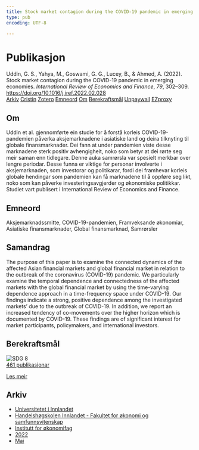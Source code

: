 ```yaml
---
title: Stock market contagion during the COVID-19 pandemic in emerging economies
type: pub
encoding: UTF-8

---
```

<h1>Publikasjon</h1>
<article id="csl-bib-container-7CKRYE72" class="csl-bib-container">
  <div class="csl-bib-body"> <div class="csl-entry">Uddin, G. S., Yahya, M., Goswami, G. G., Lucey, B., &#38; Ahmed, A. (2022). Stock market contagion during the COVID-19 pandemic in emerging economies. <i>International Review of Economics and Finance</i>, <i>79</i>, 302–309. <a href="https://doi.org/10.1016/j.iref.2022.02.028">https://doi.org/10.1016/j.iref.2022.02.028</a></div> </div>
  <div class="csl-bib-buttons">
    <a href="#taxonomy-article-7CKRYE72" alt="archive" class="csl-bib-button">Arkiv</a>
    <a href="https://app.cristin.no/results/show.jsf?id=2026337" alt="Cristin" class="csl-bib-button">Cristin</a>
    <a href="http://zotero.org/groups/5881554/items/7CKRYE72" alt="Zotero" class="csl-bib-button">Zotero</a>
    <a href="#keywords-article-7CKRYE72" alt="keywords" class="csl-bib-button">Emneord</a>
    <a href="#about-article-7CKRYE72" alt="about_pub" class="csl-bib-button">Om</a>
    <a href="#sdg-article-7CKRYE72" alt="sdg" class="csl-bib-button">Berekraftsmål</a>
    <a href="https://doi.org/10.1016/j.iref.2022.02.028" alt="Unpaywall" class="csl-bib-button">Unpaywall</a>
    <a href="https://doi.org/10.1016/j.iref.2022.02.028" alt="EZproxy" class="csl-bib-button">EZproxy</a>
  </div>
  <div id="csl-bib-meta-container-7CKRYE72"></div>
</article>
<div id="csl-bib-meta-7CKRYE72" class="csl-bib-meta">
  <article id="about-article-7CKRYE72" class="about_pub-article">
    <h1>Om</h1>
    Uddin et al. gjennomførte ein studie for å forstå korleis COVID-19-pandemien påverka aksjemarknadene i asiatiske land og deira tilknyting til globale finansmarknader. Dei fann at under pandemien viste desse marknadene sterk positiv avhengigheit, noko som betyr at dei rørte seg meir saman enn tidlegare. Denne auka samrørsla var spesielt merkbar over lengre periodar. Desse funna er viktige for personar involverte i aksjemarknaden, som investorar og politikarar, fordi dei framhevar korleis globale hendingar som pandemien kan få marknadene til å oppføre seg likt, noko som kan påverke investeringsavgjerder og økonomiske politikkar. Studiet vart publisert i International Review of Economics and Finance.
  </article>
  <article id="keywords-article-7CKRYE72" class="keywords-article">
    <h1>Emneord</h1>
    Aksjemarknadssmitte, COVID-19-pandemien, Framveksande økonomiar, Asiatiske finansmarknader, Global finansmarknad, Samrørsler
  </article>
  <article id="abstract-article-7CKRYE72" class="abstract-article">
    <h1>Samandrag</h1>
    The purpose of this paper is to examine the connected dynamics of the affected Asian financial 
markets and global financial market in relation to the outbreak of the coronavirus (COVID-19) 
pandemic. We particularly examine the temporal dependence and connectedness of the affected 
markets with the global financial market by using the time-varying dependence approach in a 
time-frequency space under COVID-19. Our findings indicate a strong, positive dependence 
among the investigated markets’ due to the outbreak of COVID-19. In addition, we report an 
increased tendency of co-movements over the higher horizon which is documented by COVID-19. 
These findings are of significant interest for market participants, policymakers, and international 
investors.
  </article>
  <article id="sdg-article-7CKRYE72" class="sdg-article">
    <h1>Berekraftsmål</h1>
    <div class="sdg-container"><div id="sdg8" class="sdg">
        <img src="{{< params subfolder >}}images/sdg/sdg08_nn.png" class="image" alt="SDG 8">
        <div class="sdg-overlay">
          <a href="{{< params subfolder >}}nn/archive/?sdg=8#archive" class="sdg-publication-count"><span>461</span> publikasjonar</a>
          <p><a href="https://fn.no/om-fn/fns-baerekraftsmaal/anstendig-arbeid-og-oekonomisk-vekst?lang=nno-NO" class="sdg-read-more">Les meir</a></p>
        </div>
      </div></div>
  </article>
  <article id="taxonomy-article-7CKRYE72" class="taxonomy-article">
    <h1>Arkiv</h1>
    <ul>
      <li><a href="{{< params subfolder >}}nn/archive/?key=3DCRN523">Universitetet i Innlandet</a></li>
      <li><a href="{{< params subfolder >}}nn/archive/?key=DU8Q9LN9">Handelshøgskolen Innlandet - Fakultet for økonomi og samfunnsvitenskap</a></li>
      <li><a href="{{< params subfolder >}}nn/archive/?key=3IQA89I8">Institutt for økonomifag</a></li>
      <li><a href="{{< params subfolder >}}nn/archive/?key=6THNNMZZ">2022</a></li>
      <li><a href="{{< params subfolder >}}nn/archive/?key=K22F5UTF">Mai</a></li>
    </ul>
  </article>
</div>
